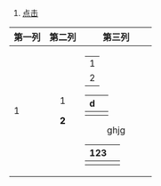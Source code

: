 1. <a id ="01-1"> [点击](#01-2)

<div>
<table align  =center>
<thead>
<th> 第一列 </th>
<th> 第二列 </th>
<th width="50%"> 第三列 </th>
</thead>
<tr align=center> 
<td align =left> 1 </td>
<td> <p>  1</p> <p><font color = o > <b>2</b> </p> </td>
<td> <table> <tr><td width=10>1</td></tr> <tr><td>2</td></tr>
</tr>
</table>
</div>

|d|  |
|--|--|
|  |  | 

<body> ghjg </body>



| 123<a id ="01-2"> |  |
|--|--|
|  |  |


<!--stackedit_data:
eyJoaXN0b3J5IjpbLTE1MTg4Njc0ODQsNDQ2MjE3NTEzLDE4Nj
EzMzk1OTYsMTYxNjE5OTczNCwxODYxMzM5NTk2LC0xOTUxNjA1
Njc1LDMwMjQ1NzY1LDExMTg2ODEwNTQsMTIyOTA2OTE2MiwxMD
A3NjY4MjgxXX0=
-->